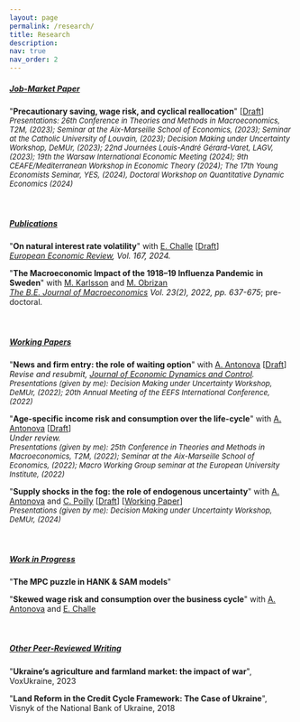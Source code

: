 ```yaml
---
layout: page
permalink: /research/
title: Research
description:
nav: true
nav_order: 2
---
```



<h5><u>Job-Market Paper</u></h5> 

"<b>Precautionary saving, wage risk, and cyclical reallocation</b>" [<a href="https://mykhailo-matvieiev.github.io/assets/pdf/JMP_Matvieiev.pdf" target="_blank">Draft</a>]
<br/>
<i><font size="-1"> Presentations: 26th Conference in Theories and Methods in Macroeconomics, T2M, (2023); Seminar at the Aix-Marseille School of Economics, (2023);
Seminar at the Catholic University of Louvain, (2023); Decision Making under Uncertainty Workshop, DeMUr, (2023); 
22nd Journées Louis-André Gérard-Varet, LAGV, (2023); 19th the Warsaw International Economic Meeting (2024); 
9th CEAFE/Mediterranean Workshop in Economic Theory (2024); The 17th Young Economists Seminar, YES, (2024), Doctoral Workshop on Quantitative Dynamic Economics (2024) </font></i>
<br/><br/><br/>

<h5><u>Publications</u></h5>
 
"<b>On natural interest rate volatility</b>" with <a href="https://sites.google.com/site/edouardchalle/" target="_blank"><u>E. Challe</u></a> [<a href="https://mykhailo-matvieiev.github.io/assets/pdf/Natural_interest_rate.pdf" target="_blank">Draft</a>] <br/>
<i><u>European Economic Review</u>, Vol. 167, 2024.</i>

"<b>The Macroeconomic Impact of the 1918–19 Influenza Pandemic in Sweden</b>" with <a href="https://sites.google.com/view/martin-karlsson/" target="_blank"><u>M. Karlsson</u></a> and <a href="https://kse.ua/people/maksym-obrizan/" target="_blank"><u>M. Obrizan</u></a> <br/>
<i><u>The B.E. Journal of Macroeconomics</u> Vol. 23(2), 2022, pp. 637-675</i>; pre-doctoral.
<br/><br/><br/>

<h5><u>Working Papers</u></h5>

"<b>News and firm entry: the role of waiting option</b>" with <a href="https://sites.google.com/view/anastasiia-antonova/" target="_blank"><u>A. Antonova</u></a> [<a href="https://mykhailo-matvieiev.github.io/assets/pdf/News_shocks.pdf" target="_blank">Draft</a>]
<br/> <i>Revise and resubmit, <u>Journal of Economic Dynamics and Control</u>.</i> <br/>
<i><font size="-1"> Presentations (given by me): Decision Making under Uncertainty Workshop, DeMUr, (2022); 20th Annual Meeting of the
EEFS International Conference, (2022) </font></i>

"<b>Age-specific income risk and consumption over the life-cycle</b>" with <a href="https://sites.google.com/view/anastasiia-antonova/" target="_blank"><u>A. Antonova</u></a> [<a href="https://mykhailo-matvieiev.github.io/assets/pdf/ASIR_shock.pdf" target="_blank">Draft</a>]
<br/> <i>Under review.</i> <br/>
<i><font size="-1"> Presentations (given by me): 25th Conference in Theories and Methods in Macroeconomics, T2M, (2022); Seminar at the Aix-Marseille School of Economics, (2022); Macro Working Group seminar at the European University Institute, (2022)  </font></i>

"<b>Supply shocks in the fog: the role of endogenous uncertainty</b>" with <a href="https://sites.google.com/view/anastasiia-antonova/" target="_blank"><u>A. Antonova</u></a> and <a href="https://sites.google.com/view/celinepoilly" target="_blank"><u>C. Poilly</u></a> [<a href="https://mykhailo-matvieiev.github.io/assets/pdf/Endogenous_Uncertainty.pdf" target="_blank">Draft</a>] [<a href="https://mykhailo-matvieiev.github.io/assets/pdf/Endogenous_Uncertainty_WP.pdf" target="_blank">Working Paper</a>]
<br/>
<i><font size="-1"> Presentations (given by me): Decision Making under Uncertainty Workshop, DeMUr, (2024) </font></i>
<br/><br/><br/>

<h5><u>Work in Progress</u></h5>

"<b>The MPC puzzle in HANK &amp; SAM models</b>" 

"<b>Skewed wage risk and consumption over the business cycle</b>" with <a href="https://sites.google.com/view/anastasiia-antonova/" target="_blank"><u>A. Antonova</u></a> and <a href="https://sites.google.com/site/edouardchalle/" target="_blank"><u>E. Challe</u></a>
<br/><br/><br/>

<h5><u>Other Peer-Reviewed Writing</u></h5>

"<b>Ukraine’s agriculture and farmland market: the impact of war</b>", VoxUkraine, 2023 

"<b>Land Reform in the Credit Cycle Framework: The Case of Ukraine</b>", Visnyk of the National Bank of Ukraine, 2018 
